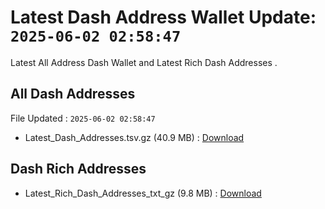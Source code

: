 # Latest Dash Address Wallet Update: `2025-06-02 02:58:47`

Latest All Address Dash Wallet and Latest Rich Dash Addresses .

## All Dash Addresses

File Updated : `2025-06-02 02:58:47`

- Latest_Dash_Addresses.tsv.gz (40.9 MB) : [Download](https://github.com/Pymmdrza/Rich-Address-Wallet/releases/tag/Dash)

## Dash Rich Addresses

- Latest_Rich_Dash_Addresses_txt_gz (9.8 MB) : [Download](https://github.com/Pymmdrza/Rich-Address-Wallet/releases/tag/Dash)
